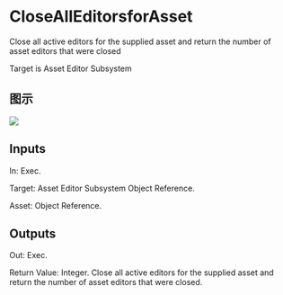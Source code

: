 # CloseAllEditorsforAsset

Close all active editors for the supplied asset and return the number of asset editors that were closed

Target is Asset Editor Subsystem

## 图示

![]($-20221218-18473474.png)

## Inputs

In: Exec.

Target: Asset Editor Subsystem Object Reference.

Asset: Object Reference.  

## Outputs

Out: Exec.

Return Value: Integer. Close all active editors for the supplied asset and return the number of asset editors that were closed.

